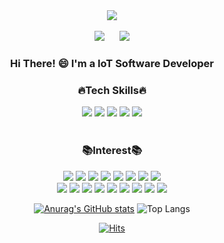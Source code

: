  <div align=center>
	 
  <img src="https://capsule-render.vercel.app/api?type=shark&color=FFDF6F&text=IoT%20Software%20Developer&fontAlignY=50&fontSize=40&fontColor=83B81A&height=150">
  <br>
  <br>

  
<a href="mailto:TaehyeonEntus@gmail.com">
    <img
        src="https://img.shields.io/badge/Gmail-d14836?style=flat-square&logo=Gmail&logoColor=white&link=mailto:TaehyeonEntus@gmail.com"        
	style="height : auto; margin-left : 10px; margin-right : 10px;"/></a>
  <a href="https://instagram.com/r1ax0gus">
    <img 
        src="http://img.shields.io/badge/-Instagram-F1007E?style=flat&logo=Instagram&logoColor=white&link=https://instagram.com/r1ax0gus/"
        style="height : auto; margin-left : 10px; margin-right : 10px;"/>
  </a>
  
  ### Hi There! 😄 I'm a IoT Software Developer
  
  ### 🔥Tech Skills🔥
<img src="https://img.shields.io/badge/C-A8B9CC?style=flat-square&logo=C&logoColor=black"/>				<!--C-->
<img src="https://img.shields.io/badge/C%23-512BD4?style=flat-square&logo=Csharp&logoColor=white"/>			<!--C#-->
<img src="https://img.shields.io/badge/C++-0599C4?style=flat-square&logo=C%2B%2B&logoColor=white"/>			<!--C++-->
<img src="https://img.shields.io/badge/Python-3776AB?style=flat-square&logo=Python&logoColor=white"/>			<!--Python-->
<img src="https://img.shields.io/badge/Java-007396?style=flat-square&logo=Openjdk&logoColor=white"/>			<!--Java-->
</br>
</br>

  ### 📚Interest📚
<img src="https://img.shields.io/badge/JavaScript-F7DF1E?style=flat-square&logo=Javascript&logoColor=black"/>		<!--JavaScript-->
<img src="https://img.shields.io/badge/Node.js-339933?style=flat-square&logo=Node.js&logoColor=white"/>			<!--Node.js-->
<img src="https://img.shields.io/badge/Express-000000?style=flat-square&logo=Express&logoColor=white"/>			<!--Express-->
<img src="https://img.shields.io/badge/Spring-6DB33F?style=flat-square&logo=Spring&logoColor=white"/>			<!--Spring-->
<img src="https://img.shields.io/badge/Spring%20Boot-6DB33F?style=flat-square&logo=Springboot&logoColor=white"/>	<!--SpringBoot-->
<img src="https://img.shields.io/badge/Linux-FCC624?style=flat-square&logo=Linux&logoColor=black"/>			<!--Linux-->
<img src="https://img.shields.io/badge/GitHub-181717?style=flat-square&logo=Github&logoColor=white"/>			<!--GitHub-->
<img src="https://img.shields.io/badge/Git-F05032?style=flat-square&logo=Git&logoColor=white"/>				<!--Git-->
</br>
<img src="https://img.shields.io/badge/Raspberry%20Pi-A22846?style=flat-square&logo=RaspberryPi&logoColor=white"/>	<!--Raspberry-->
<img src="https://img.shields.io/badge/Arduino-00878F?style=flat-square&logo=Arduino&logoColor=white"/>			<!--Arduino-->
<img src="https://img.shields.io/badge/Verilog%20HDL-AC162C?style=flat-square&logo=Vonage&logoColor=white"/>		<!--Verilog-->
<img src="https://img.shields.io/badge/HTML-E34F26?style=flat-square&logo=HTML5&logoColor=white"/>			<!--HTML-->
<img src="https://img.shields.io/badge/CSS-1572B6?style=flat-square&logo=CSS3&logoColor=white"/>			<!--CSS-->
<img src="https://img.shields.io/badge/Pug-A86454?style=flat-square&logo=Pug&logoColor=white"/>				<!--Pug-->
<img src="https://img.shields.io/badge/R-276DC3?style=flat-square&logo=R&logoColor=white"/>				<!--R-->
<img src="https://img.shields.io/badge/MySQL-4479A1?style=flat-square&logo=MySQL&logoColor=white"/>			<!--MySQL-->
<img src="https://img.shields.io/badge/Windows-0078D4?style=flat-square&logo=Windows&logoColor=white"/>			<!--Windows-->
	
 [![Anurag's GitHub stats](https://github-readme-stats.vercel.app/api?username=TaehyeonEntus&hide=contribs&theme=tokyonight)](https://github.com/anuraghazra/github-readme-stats)
 ![Top Langs](https://github-readme-stats.vercel.app/api/top-langs/?username=TaehyeonEntus&layout=compact&theme=tokyonight)
 
 [![Hits](https://hits.seeyoufarm.com/api/count/incr/badge.svg?url=https%3A%2F%2Fgithub.com%2FTaehyeonEntus&count_bg=%2379C83D&title_bg=%235CAE4C&icon=&icon_color=%23368C3F&title=hits&edge_flat=false)](https://hits.seeyoufarm.com)

</div>
